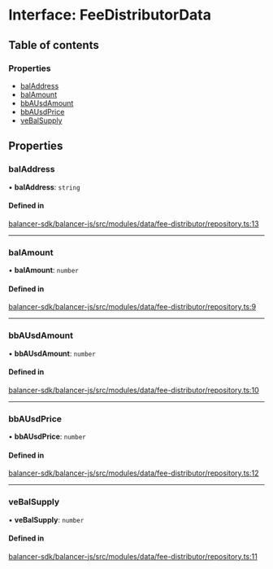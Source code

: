 # Interface: FeeDistributorData

## Table of contents

### Properties

- [balAddress](FeeDistributorData.md#baladdress)
- [balAmount](FeeDistributorData.md#balamount)
- [bbAUsdAmount](FeeDistributorData.md#bbausdamount)
- [bbAUsdPrice](FeeDistributorData.md#bbausdprice)
- [veBalSupply](FeeDistributorData.md#vebalsupply)

## Properties

### balAddress

• **balAddress**: `string`

#### Defined in

[balancer-sdk/balancer-js/src/modules/data/fee-distributor/repository.ts:13](https://github.com/balancer-labs/balancer-sdk/blob/c094037b/balancer-js/src/modules/data/fee-distributor/repository.ts#L13)

___

### balAmount

• **balAmount**: `number`

#### Defined in

[balancer-sdk/balancer-js/src/modules/data/fee-distributor/repository.ts:9](https://github.com/balancer-labs/balancer-sdk/blob/c094037b/balancer-js/src/modules/data/fee-distributor/repository.ts#L9)

___

### bbAUsdAmount

• **bbAUsdAmount**: `number`

#### Defined in

[balancer-sdk/balancer-js/src/modules/data/fee-distributor/repository.ts:10](https://github.com/balancer-labs/balancer-sdk/blob/c094037b/balancer-js/src/modules/data/fee-distributor/repository.ts#L10)

___

### bbAUsdPrice

• **bbAUsdPrice**: `number`

#### Defined in

[balancer-sdk/balancer-js/src/modules/data/fee-distributor/repository.ts:12](https://github.com/balancer-labs/balancer-sdk/blob/c094037b/balancer-js/src/modules/data/fee-distributor/repository.ts#L12)

___

### veBalSupply

• **veBalSupply**: `number`

#### Defined in

[balancer-sdk/balancer-js/src/modules/data/fee-distributor/repository.ts:11](https://github.com/balancer-labs/balancer-sdk/blob/c094037b/balancer-js/src/modules/data/fee-distributor/repository.ts#L11)
